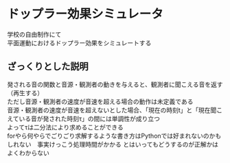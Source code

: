 # ドップラー効果シミュレータ
学校の自由制作にて  
平面運動におけるドップラー効果をシミュレートする  

## ざっくりとした説明
発される音の関数と音源・観測者の動きを与えると、観測者に聞こえる音を返す（再生する）  
ただし音源・観測者の速度が音速を超える場合の動作は未定義である  
音源・観測者の速度が音速を超えないとした場合、「現在の時刻t」と「現在聞こえている音が発された時刻τ」の間には単調性が成り立つ  
よってτは二分法により求めることができる  
forやら何やらでごりごり求解するような書き方はPythonでは好まれないのかもしれない　事実けっこう処理時間がかかる
とはいってもどうするのが正解かはよくわからない
